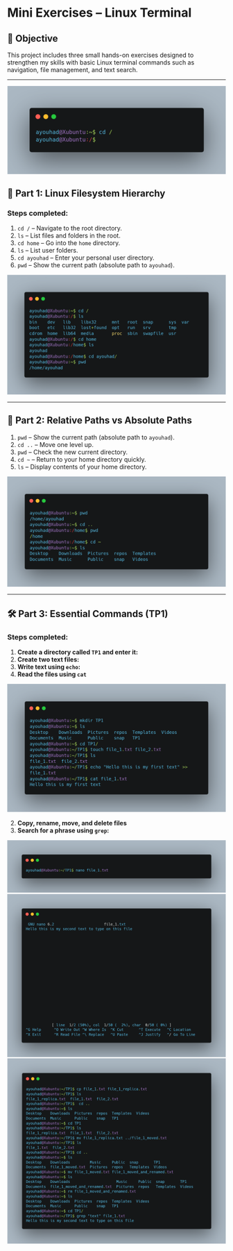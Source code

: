 # Mini Exercises – Linux Terminal

## 🔰 Objective
This project includes three small hands-on exercises designed to strengthen my skills with basic Linux terminal commands such as navigation, file management, and text search.

---

![image](img\image_1.png)

## 🧭 Part 1: Linux Filesystem Hierarchy

### Steps completed:
1. `cd /` – Navigate to the root directory.
2. `ls` – List files and folders in the root.
3. `cd home` – Go into the `home` directory.
4. `ls` – List user folders.
5. `cd ayouhad` – Enter your personal user directory.
6. `pwd` – Show the current path (absolute path to `ayouhad`).

![image](img\image_2.png)

---

## 🧭 Part 2: Relative Paths vs Absolute Paths
1. `pwd` – Show the current path (absolute path to `ayouhad`).
2. `cd ..` – Move one level up.
3. `pwd` – Check the new current directory.
4. `cd ~` – Return to your home directory quickly.
4. `ls` – Display contents of your home directory.

![image](img\image_3.png)

---

## 🛠️ Part 3: Essential Commands (TP1)

### Steps completed:
1. **Create a directory called `TP1` and enter it:**  
2. **Create two text files:**  
3. **Write text using `echo`:**  
1. **Read the files using `cat`**  

![image](img\image_4.png)

2. **Copy, rename, move, and delete files**  
3. **Search for a phrase using `grep`:**  

![image](img\image_5.png)
![image](img\image_6.png)
![image](img\image_7.png)

